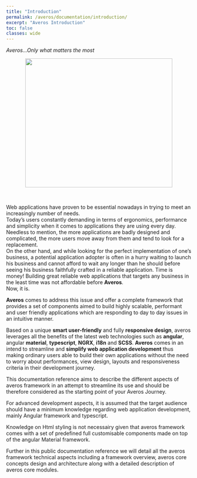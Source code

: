 ```yaml
---
title: "Introduction"
permalink: /averos/documentation/introduction/
excerpt: "Averos Introduction"
toc: false
classes: wide
---
```

_Averos...Only what matters the most_

<p align="center">
<img width="400" height="350" src="{{ site.baseurl }}/assets/logo/averos.svg">
<br/> 
</p>

<br/>

Web applications have proven to be essential nowadays in trying to meet an increasingly number of needs.<br/>
Today’s users constantly demanding in terms of ergonomics, performance and simplicity when it comes to applications they are using every day.<br/>
Needless to mention, the more applications are badly designed and complicated, the more users move away from them and tend to look for a replacement.<br/>
On the other hand, and while looking for the perfect implementation of one’s business, a potential application adopter is often in a hurry waiting to launch his business and cannot afford to wait any longer than he should before seeing his business faithfully crafted in a reliable application. Time is money!
Building great reliable web applications that targets any business in the least time was not affordable before **Averos**. <br/>
Now, it is.

**Averos** comes to address this issue and offer a complete framework that provides a set of components aimed to build highly scalable, performant and user friendly applications which are responding to day to day issues in an intuitive manner. <br/>

Based on a unique **smart user-friendly** and fully **responsive design**, averos leverages all the benefits of the latest web technologies such as **angular**, angular **material**, **typescript**, **NGRX**, **i18n** and **SCSS**. **Averos** comes in an intend to streamline and **simplify web application development** thus making ordinary users able to build their own applications without the need to worry about performances, view design, layouts and responsiveness criteria in their development journey.<br/>

This documentation reference aims to describe the different aspects of averos framework in an attempt to streamline its use and should be therefore considered as the starting point of your Averos Journey. <br/>

For advanced development aspects, it is assumed that the target audience should have a minimum knowledge regarding web application development, mainly Angular framework and typescript. <br/>

Knowledge on Html styling is not necessairy given that averos framework comes with a set of predefined full customisable components made on top of the angular Material framework.<br/>

Further in this public documentation reference we will detail all the averos framework technical aspects including a framework overview, averos core concepts design and architecture along with a detailed description of averos core modules. <br/>

